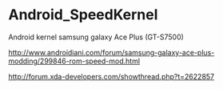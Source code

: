 Android_SpeedKernel
==============
Android kernel samsung galaxy Ace Plus (GT-S7500)

http://www.androidiani.com/forum/samsung-galaxy-ace-plus-modding/299846-rom-speed-mod.html

http://forum.xda-developers.com/showthread.php?t=2622857

